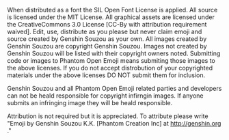 When distributed as a font the SIL Open Font License is applied. All source is licensed under the MIT License. All graphical assets are licensed under the CreativeCommons 3.0 License [CC-By with attribution requirement waived]. Edit, use, distribute as you please but never claim emoji and source created by Genshin Souzou as your own. All images created by Genshin Souzou are copyright Genshin Souzou. Images not created by Genshin Souzou will be listed with their copyright owners noted. Submitting code or images to Phantom Open Emoji means submiting those images to the above licenses. If you do not accept distrobution of your copyrighted materials under the above licenses DO NOT submit them for inclusion.

Genshin Souzou and all Phantom Open Emoji related parties and developers can not be heald responsible for copyright infirngin images. If anyone submits an infringing image they will be heald responsible.

Attribution is not required but it is appreciated. To attribute please write "Emoji by Genshin Souzou K.K. [Phantom Creation Inc] at http://genshin.org ."
